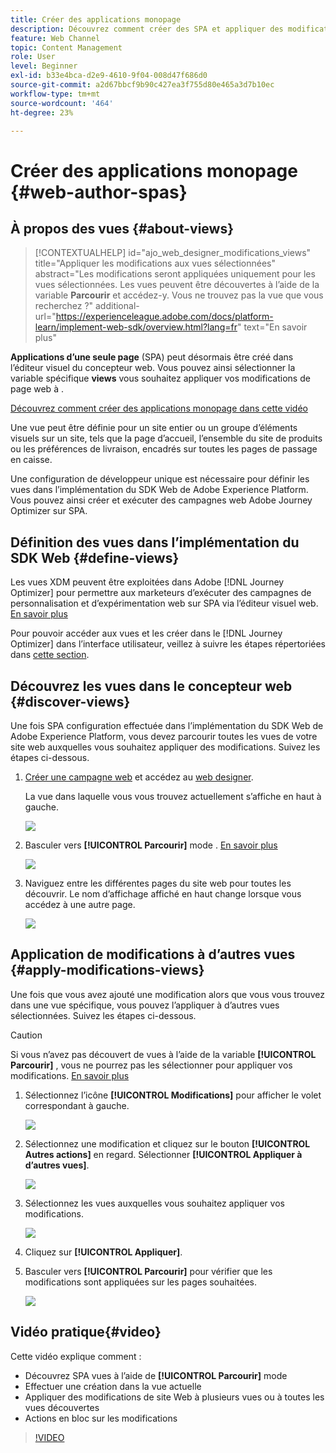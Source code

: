 ```yaml
---
title: Créer des applications monopage
description: Découvrez comment créer des SPA et appliquer des modifications à différentes vues dans Journey Optimizer
feature: Web Channel
topic: Content Management
role: User
level: Beginner
exl-id: b33e4bca-d2e9-4610-9f04-008d47f686d0
source-git-commit: a2d67bbcf9b90c427ea3f755d80e465a3d7b10ec
workflow-type: tm+mt
source-wordcount: '464'
ht-degree: 23%

---
```


# Créer des applications monopage {#web-author-spas}

## À propos des vues {#about-views}

>[!CONTEXTUALHELP]
>id="ajo_web_designer_modifications_views"
>title="Appliquer les modifications aux vues sélectionnées"
>abstract="Les modifications seront appliquées uniquement pour les vues sélectionnées. Les vues peuvent être découvertes à l’aide de la variable **Parcourir** et accédez-y. Vous ne trouvez pas la vue que vous recherchez ?"
>additional-url="https://experienceleague.adobe.com/docs/platform-learn/implement-web-sdk/overview.html?lang=fr" text="En savoir plus"

**Applications d’une seule page** (SPA) peut désormais être créé dans l’éditeur visuel du concepteur web. Vous pouvez ainsi sélectionner la variable spécifique **views** vous souhaitez appliquer vos modifications de page web à .

[Découvrez comment créer des applications monopage dans cette vidéo](#video)

Une vue peut être définie pour un site entier ou un groupe d’éléments visuels sur un site, tels que la page d’accueil, l’ensemble du site de produits ou les préférences de livraison, encadrés sur toutes les pages de passage en caisse.

Une configuration de développeur unique est nécessaire pour définir les vues dans l’implémentation du SDK Web de Adobe Experience Platform. Vous pouvez ainsi créer et exécuter des campagnes web Adobe Journey Optimizer sur SPA.

## Définition des vues dans l’implémentation du SDK Web {#define-views}

Les vues XDM peuvent être exploitées dans Adobe [!DNL Journey Optimizer] pour permettre aux marketeurs d’exécuter des campagnes de personnalisation et d’expérimentation web sur SPA via l’éditeur visuel web. [En savoir plus](web-spa-implementation.md)

Pour pouvoir accéder aux vues et les créer dans le [!DNL Journey Optimizer] dans l’interface utilisateur, veillez à suivre les étapes répertoriées dans [cette section](web-spa-implementation.md#implement-xdm-views).

## Découvrez les vues dans le concepteur web {#discover-views}

Une fois SPA configuration effectuée dans l’implémentation du SDK Web de Adobe Experience Platform, vous devez parcourir toutes les vues de votre site web auxquelles vous souhaitez appliquer des modifications. Suivez les étapes ci-dessous.

1. [Créer une campagne web](create-web.md) et accédez au [web designer](edit-web-content.md).

   La vue dans laquelle vous vous trouvez actuellement s’affiche en haut à gauche.

   ![](assets/web-designer-view-home.png)

1. Basculer vers **[!UICONTROL Parcourir]** mode . [En savoir plus](../web/edit-web-content.md#browse-mode)

   ![](assets/web-designer-view-browse.png)

1. Naviguez entre les différentes pages du site web pour toutes les découvrir. Le nom d’affichage affiché en haut change lorsque vous accédez à une autre page.

   ![](assets/web-designer-other-view.png)

## Application de modifications à d’autres vues {#apply-modifications-views}

Une fois que vous avez ajouté une modification alors que vous vous trouvez dans une vue spécifique, vous pouvez l’appliquer à d’autres vues sélectionnées. Suivez les étapes ci-dessous.

>[!CAUTION]
>
>Si vous n’avez pas découvert de vues à l’aide de la variable **[!UICONTROL Parcourir]** , vous ne pourrez pas les sélectionner pour appliquer vos modifications. [En savoir plus](#discover-views)

1. Sélectionnez l’icône **[!UICONTROL Modifications]** pour afficher le volet correspondant à gauche.

   ![](assets/web-designer-view-modifications-pane.png)

1. Sélectionnez une modification et cliquez sur le bouton **[!UICONTROL Autres actions]** en regard. Sélectionner **[!UICONTROL Appliquer à d’autres vues]**.

   ![](assets/web-designer-modifications-more-actions.png)

1. Sélectionnez les vues auxquelles vous souhaitez appliquer vos modifications.

   ![](assets/web-designer-modifications-apply-to.png)

1. Cliquez sur **[!UICONTROL Appliquer]**.

1. Basculer vers **[!UICONTROL Parcourir]** pour vérifier que les modifications sont appliquées sur les pages souhaitées.

   ![](assets/web-designer-modifications-applied-view.png)

## Vidéo pratique{#video}

Cette vidéo explique comment :

* Découvrez SPA vues à l’aide de **[!UICONTROL Parcourir]** mode
* Effectuer une création dans la vue actuelle
* Appliquer des modifications de site Web à plusieurs vues ou à toutes les vues découvertes
* Actions en bloc sur les modifications

>[!VIDEO](https://video.tv.adobe.com/v/3424536/?quality=12&learn=on)
